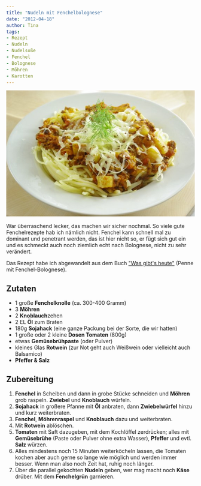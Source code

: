 ```yaml
---
title: "Nudeln mit Fenchelbolognese"
date: "2012-04-18" 
author: Tina
tags:
- Rezept
- Nudeln
- Nudelsoße
- Fenchel
- Bolognese
- Möhren
- Karotten
---
```


![Fenchelbolognese](images/imgp8787.jpg)

War überraschend lecker, das machen wir sicher nochmal. So viele gute Fenchelrezepte hab ich nämlich nicht. Fenchel kann schnell mal zu dominant und penetrant werden, das ist hier nicht so, er fügt sich gut ein und es schmeckt auch noch ziemlich echt nach Bolognese, nicht zu sehr verändert.

Das Rezept habe ich abgewandelt aus dem Buch ["Was gibt's heute"](https://books.google.de/books?id=R6hsHudoxHYC) (Penne mit Fenchel-Bolognese).

## Zutaten

- 1 große **Fenchelknolle** (ca. 300-400 Gramm)
- 3 **Möhren**
- 2 **Knoblauch**zehen
- 2 EL **Öl** zum Braten
- 180g **Sojahack** (eine ganze Packung bei der Sorte, die wir hatten)
- 1 große oder 2 kleine **Dosen Tomaten** (800g)
- etwas **Gemüsebrühpaste** (oder Pulver)
- kleines Glas **Rotwein** (zur Not geht auch Weißwein oder vielleicht auch Balsamico)
- **Pfeffer & Salz**

## Zubereitung

1. **Fenchel** in Scheiben und dann in grobe Stücke schneiden und **Möhren** grob raspeln. **Zwiebel** und **Knoblauch** würfeln.
2. **Sojahack** in großere Pfanne mit **Öl** anbraten, dann **Zwiebelwürfel** hinzu und kurz weiterbraten.
3. **Fenchel**, **Möhrenraspel** und **Knoblauch** dazu und weiterbraten.
4. Mit **Rotwein** ablöschen.
5. **Tomaten** mit Saft dazugeben, mit dem Kochlöffel zerdrücken; alles mit **Gemüsebrühe** (Paste oder Pulver ohne extra Wasser), **Pfeffer** und evtl. **Salz** würzen.
6. Alles mindestens noch 15 Minuten weiterköcheln lassen, die Tomaten kochen aber auch gerne so lange wie möglich und werden immer besser. Wenn man also noch Zeit hat, ruhig noch länger.
7. Über die parallel gekochten **Nudeln** geben, wer mag macht noch **Käse** drüber. Mit dem **Fenchelgrün** garnieren.
